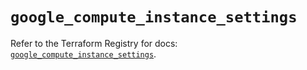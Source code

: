 # `google_compute_instance_settings`

Refer to the Terraform Registry for docs: [`google_compute_instance_settings`](https://registry.terraform.io/providers/hashicorp/google/5.30.0/docs/resources/compute_instance_settings).
